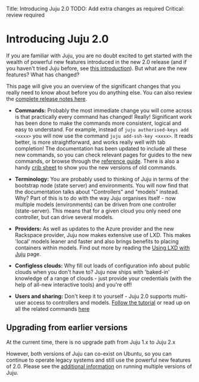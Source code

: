 Title: Introducing Juju 2.0
TODO:  Add extra changes as required
       Critical: review required

# Introducing Juju 2.0

If you are familiar with Juju, you are no doubt excited to get started with the
wealth of powerful new features introduced in the new 2.0 release (and if you 
haven't tried Juju before, see [this introduction][aboutjuju]). But 
what are the new features? What has changed? 

This page will give you an overview of the significant changes that you really
need to know about before you do anything else.
You can also review the [complete release notes here][releasenotes].

 - **Commands:** Probably the most immediate change you will come across is that
practically every command has changed! Really! Significant work has been done to
make the commands more consistent, logical and easy to understand. For example, 
instead of `juju authorised-keys add <xxxx>` you will now use the command
`juju add-ssh-key <xxxx>`.
It reads better, is more straightforward, and 
works really well with tab completion! The documentation has been updated to
include all these new commands, so you can check relevant pages for guides to
the new commands, or browse through the [reference guide][referenceguide].
There is also a handy [crib sheet][commandchanges] to show you the new
versions of old commands.

 - **Terminology:** You are probably used to thinking of Juju in terms of the 
bootstrap node (state server) and environments. You will now find that the 
documentation talks about "Controllers" and "models" instead. Why? Part of this
is to do with the way Juju organises itself - now multiple models (environments)
can be driven from one controller (state-server). This means that for a given
cloud you only need one controller, but can drive several models.

 - **Providers:** As well as updates to the Azure provider and 
the new Rackspace provider, Juju now makes extensive use of LXD. This makes 'local' 
models leaner and faster and also brings benefits to placing containers within 
models. Find out more by reading the [Using LXD with Juju][clouds-lxd] page.

 - **Configless clouds:** Why fill out loads of configuration info about
public clouds when you don't have to? Juju now ships with 'baked-in' 
knowledge of a range of clouds - just provide your credentials (with the help
of all-new interactive tools) and you're off!

 - **Users and sharing:** Don't keep it to yourself - Juju 2.0 supports 
multi-user access to controllers and models. [Follow the tutorial][users] or
read up on all the related commands [here][user-guide]
 
## Upgrading from earlier versions

At the current time, there is no upgrade path from Juju 1.x to Juju 2.x

However, both versions of Juju can co-exist on Ubuntu, so you can continue 
to operate legacy systems and still use the powerful new features of 2.0.
Please see the [additional information][coexist] on running multiple versions 
of Juju.

[clouds-lxd]: ./clouds-LXD.md
[users]: ./tut-users.html
[aboutjuju]: ./about-juju.html
[user-guide]: ./users.html
[coexist]: ./juju-coexist.html
[releasenotes]: ./reference-release-notes.html
[referenceguide]: ./commands.html
[commandchanges]: ./command-changes.html
